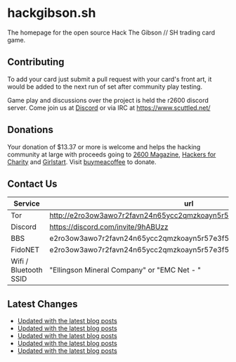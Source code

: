 # hackgibson.sh
The homepage for the open source Hack The Gibson // SH trading card game.


## Contributing

To add your card just submit a pull request with your card's front art, it would be added to the next run of set after community play testing.

Game play and discussions over the project is held the r2600 discord server. Come join us at [Discord](https://discord.com/invite/9hABUzz) or via IRC at https://www.scuttled.net/


## Donations

Your donation of $13.37 or more is welcome and helps the hacking community at large with proceeds going to [2600 Magazine](https://2600.com/), [Hackers for Charity](https://hackersforcharity.org) and [Girlstart](https://girlstart.org).  Visit [buymeacoffee](https://www.buymeacoffee.com/hackgibson.sh) to donate.


## Contact Us

Service | url
-|-
Tor | http://e2ro3ow3awo7r2favn24n65ycc2qmzkoayn5r57e3f56nvjwdcgg32ad.onion
Discord | https://discord.com/invite/9hABUzz
BBS | e2ro3ow3awo7r2favn24n65ycc2qmzkoayn5r57e3f56nvjwdcgg32ad.onion:23
FidoNET | e2ro3ow3awo7r2favn24n65ycc2qmzkoayn5r57e3f56nvjwdcgg32ad.onion:24554
Wifi / Bluetooth SSID | "Ellingson Mineral Company" or "EMC Net - <fidonet address>"

## Latest Changes
<!-- BLOG-POST-LIST:START -->
- [Updated with the latest blog posts](https://github.com/DFW2600/hackgibson.sh/commit/f9ec1f32aef4e68d58d9dc92a1848ea7c3f467d1)
- [Updated with the latest blog posts](https://github.com/DFW2600/hackgibson.sh/commit/7576fe5fc93750215b3771a23c83e7e046759149)
- [Updated with the latest blog posts](https://github.com/DFW2600/hackgibson.sh/commit/0a514c109324d7388fb20a76998ac7e0a4248595)
- [Updated with the latest blog posts](https://github.com/DFW2600/hackgibson.sh/commit/46de72343d8ee1434787d7e37345a74d4bae7e5a)
- [Updated with the latest blog posts](https://github.com/DFW2600/hackgibson.sh/commit/0c7a11caeee8e86586f8223f500ce99dde972a3f)
<!-- BLOG-POST-LIST:END -->
